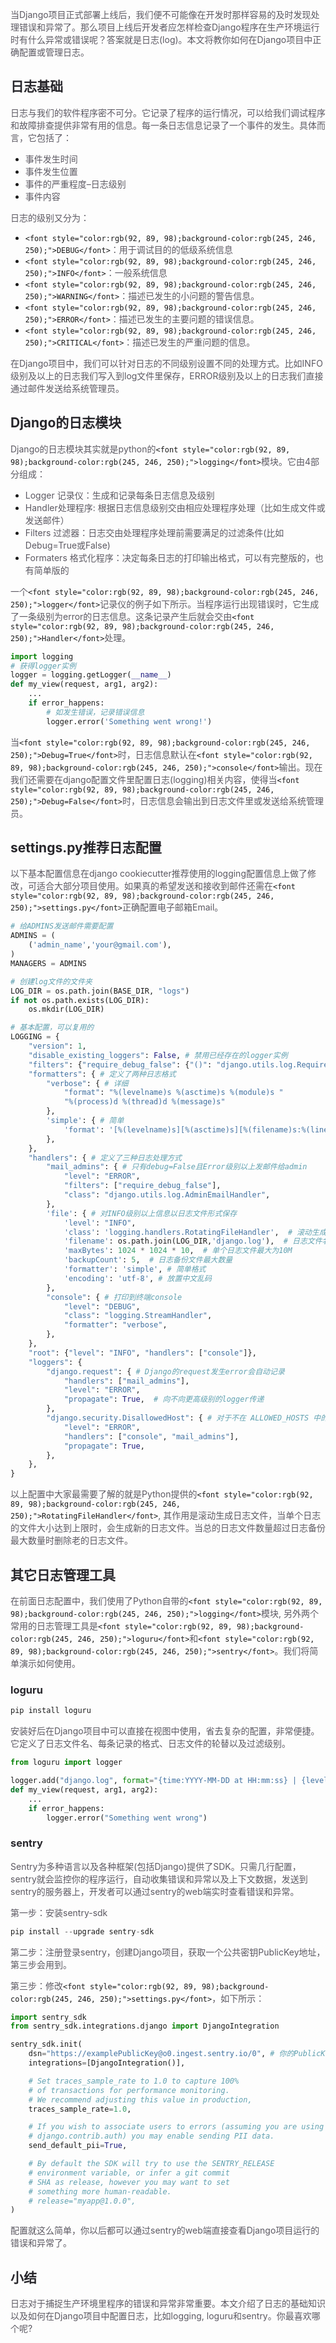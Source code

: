 <font style="color:rgb(92, 89, 98);">当Django项目正式部署上线后，我们便不可能像在开发时那样容易的及时发现处理错误和异常了。那么项目上线后开发者应怎样检查Django程序在生产环境运行时有什么异常或错误呢？答案就是日志(log)。本文将教你如何在Django项目中正确配置或管理日志。</font>

## <font style="color:rgb(39, 38, 43);">日志基础</font>
<font style="color:rgb(92, 89, 98);">日志与我们的软件程序密不可分。它记录了程序的运行情况，可以给我们调试程序和故障排查提供非常有用的信息。每一条日志信息记录了一个事件的发生。具体而言，它包括了：</font>

+ <font style="color:rgb(92, 89, 98);">事件发生时间</font>
+ <font style="color:rgb(92, 89, 98);">事件发生位置</font>
+ <font style="color:rgb(92, 89, 98);">事件的严重程度–日志级别</font>
+ <font style="color:rgb(92, 89, 98);">事件内容</font>

<font style="color:rgb(92, 89, 98);">日志的级别又分为：</font>

+ `<font style="color:rgb(92, 89, 98);background-color:rgb(245, 246, 250);">DEBUG</font>`<font style="color:rgb(92, 89, 98);">：用于调试目的的低级系统信息</font>
+ `<font style="color:rgb(92, 89, 98);background-color:rgb(245, 246, 250);">INFO</font>`<font style="color:rgb(92, 89, 98);">：一般系统信息</font>
+ `<font style="color:rgb(92, 89, 98);background-color:rgb(245, 246, 250);">WARNING</font>`<font style="color:rgb(92, 89, 98);">：描述已发生的小问题的警告信息。</font>
+ `<font style="color:rgb(92, 89, 98);background-color:rgb(245, 246, 250);">ERROR</font>`<font style="color:rgb(92, 89, 98);">：描述已发生的主要问题的错误信息。</font>
+ `<font style="color:rgb(92, 89, 98);background-color:rgb(245, 246, 250);">CRITICAL</font>`<font style="color:rgb(92, 89, 98);">：描述已发生的严重问题的信息。</font>

<font style="color:rgb(92, 89, 98);">在Django项目中，我们可以针对日志的不同级别设置不同的处理方式。比如INFO级别及以上的日志我们写入到log文件里保存，ERROR级别及以上的日志我们直接通过邮件发送给系统管理员。</font>

## <font style="color:rgb(39, 38, 43);">Django的日志模块</font>
<font style="color:rgb(92, 89, 98);">Django的日志模块其实就是python的</font>`<font style="color:rgb(92, 89, 98);background-color:rgb(245, 246, 250);">logging</font>`<font style="color:rgb(92, 89, 98);">模块。它由4部分组成：</font>

+ <font style="color:rgb(92, 89, 98);">Logger 记录仪：生成和记录每条日志信息及级别</font>
+ <font style="color:rgb(92, 89, 98);">Handler处理程序: 根据日志信息级别交由相应处理程序处理（比如生成文件或发送邮件）</font>
+ <font style="color:rgb(92, 89, 98);">Filters 过滤器：日志交由处理程序处理前需要满足的过滤条件(比如Debug=True或False)</font>
+ <font style="color:rgb(92, 89, 98);">Formaters 格式化程序：决定每条日志的打印输出格式，可以有完整版的，也有简单版的</font>

<font style="color:rgb(92, 89, 98);">一个</font>`<font style="color:rgb(92, 89, 98);background-color:rgb(245, 246, 250);">logger</font>`<font style="color:rgb(92, 89, 98);">记录仪的例子如下所示。当程序运行出现错误时，它生成了一条级别为error的日志信息。这条记录产生后就会交由</font>`<font style="color:rgb(92, 89, 98);background-color:rgb(245, 246, 250);">Handler</font>`<font style="color:rgb(92, 89, 98);">处理。</font>

```python
import logging
# 获得logger实例
logger = logging.getLogger(__name__)
def my_view(request, arg1, arg2):
    ...
    if error_happens:
        # 如发生错误，记录错误信息
        logger.error('Something went wrong!')
```

<font style="color:rgb(92, 89, 98);">当</font>`<font style="color:rgb(92, 89, 98);background-color:rgb(245, 246, 250);">Debug=True</font>`<font style="color:rgb(92, 89, 98);">时，日志信息默认在</font>`<font style="color:rgb(92, 89, 98);background-color:rgb(245, 246, 250);">console</font>`<font style="color:rgb(92, 89, 98);">输出。现在我们还需要在django配置文件里配置日志(logging)相关内容，使得当</font>`<font style="color:rgb(92, 89, 98);background-color:rgb(245, 246, 250);">Debug=False</font>`<font style="color:rgb(92, 89, 98);">时，日志信息会输出到日志文件里或发送给系统管理员。</font>

## <font style="color:rgb(39, 38, 43);">settings.py推荐日志配置</font>
<font style="color:rgb(92, 89, 98);">以下基本配置信息在django cookiecutter推荐使用的logging配置信息上做了修改，可适合大部分项目使用。如果真的希望发送和接收到邮件还需在</font>`<font style="color:rgb(92, 89, 98);background-color:rgb(245, 246, 250);">settings.py</font>`<font style="color:rgb(92, 89, 98);">正确配置电子邮箱Email。</font>

```python
# 给ADMINS发送邮件需要配置
ADMINS = (
    ('admin_name','your@gmail.com'),
)
MANAGERS = ADMINS

# 创建log文件的文件夹
LOG_DIR = os.path.join(BASE_DIR, "logs")
if not os.path.exists(LOG_DIR): 
    os.mkdir(LOG_DIR) 

# 基本配置，可以复用的
LOGGING = {
    "version": 1,
    "disable_existing_loggers": False, # 禁用已经存在的logger实例
    "filters": {"require_debug_false": {"()": "django.utils.log.RequireDebugFalse"}},
    "formatters": { # 定义了两种日志格式
        "verbose": { # 详细
            "format": "%(levelname)s %(asctime)s %(module)s "
            "%(process)d %(thread)d %(message)s"
        },
        'simple': { # 简单
            'format': '[%(levelname)s][%(asctime)s][%(filename)s:%(lineno)d]%(message)s'
        },
    },
    "handlers": { # 定义了三种日志处理方式
        "mail_admins": { # 只有debug=False且Error级别以上发邮件给admin
            "level": "ERROR",
            "filters": ["require_debug_false"],
            "class": "django.utils.log.AdminEmailHandler",
        },
        'file': { # 对INFO级别以上信息以日志文件形式保存
            'level': "INFO", 
            'class': 'logging.handlers.RotatingFileHandler',  # 滚动生成日志，切割
            'filename': os.path.join(LOG_DIR,'django.log'),  # 日志文件名
            'maxBytes': 1024 * 1024 * 10,  # 单个日志文件最大为10M
            'backupCount': 5,  # 日志备份文件最大数量
            'formatter': 'simple', # 简单格式
            'encoding': 'utf-8', # 放置中文乱码
        },
        "console": { # 打印到终端console
            "level": "DEBUG",
            "class": "logging.StreamHandler",
            "formatter": "verbose",
        },
    },
    "root": {"level": "INFO", "handlers": ["console"]},
    "loggers": {
        "django.request": { # Django的request发生error会自动记录
            "handlers": ["mail_admins"],
            "level": "ERROR",
            "propagate": True,  # 向不向更高级别的logger传递
        },
        "django.security.DisallowedHost": { # 对于不在 ALLOWED_HOSTS 中的请求不发送报错邮件
            "level": "ERROR",
            "handlers": ["console", "mail_admins"],
            "propagate": True,
        },
    },
}
```

<font style="color:rgb(92, 89, 98);">以上配置中大家最需要了解的就是Python提供的</font>`<font style="color:rgb(92, 89, 98);background-color:rgb(245, 246, 250);">RotatingFileHandler</font>`<font style="color:rgb(92, 89, 98);">, 其作用是滚动生成日志文件，当单个日志的文件大小达到上限时，会生成新的日志文件。当总的日志文件数量超过日志备份最大数量时删除老的日志文件。</font>

## <font style="color:rgb(39, 38, 43);">其它日志管理工具</font>
<font style="color:rgb(92, 89, 98);">在前面日志配置中，我们使用了Python自带的</font>`<font style="color:rgb(92, 89, 98);background-color:rgb(245, 246, 250);">logging</font>`<font style="color:rgb(92, 89, 98);">模块, 另外两个常用的日志管理工具是</font>`<font style="color:rgb(92, 89, 98);background-color:rgb(245, 246, 250);">loguru</font>`<font style="color:rgb(92, 89, 98);">和</font>`<font style="color:rgb(92, 89, 98);background-color:rgb(245, 246, 250);">sentry</font>`<font style="color:rgb(92, 89, 98);">。我们将简单演示如何使用。</font>

### <font style="color:rgb(39, 38, 43);">loguru</font>
```python
pip install loguru
```

<font style="color:rgb(92, 89, 98);">安装好后在Django项目中可以直接在视图中使用，省去复杂的配置，非常便捷。它定义了日志文件名、每条记录的格式、日志文件的轮替以及过滤级别。</font>

```python
from loguru import logger

logger.add("django.log", format="{time:YYYY-MM-DD at HH:mm:ss} | {level} | {message}", rotation="100 MB", filter="", level="INFO", encoding='utf-8')
def my_view(request, arg1, arg2):
    ...
    if error_happens:
        logger.error("Something went wrong")
```

### <font style="color:rgb(39, 38, 43);">sentry</font>
<font style="color:rgb(92, 89, 98);">Sentry为多种语言以及各种框架(包括Django)提供了SDK。只需几行配置，sentry就会监控你的程序运行，自动收集错误和异常以及上下文数据，发送到sentry的服务器上，开发者可以通过sentry的web端实时查看错误和异常。</font>

<font style="color:rgb(92, 89, 98);">第一步：安装sentry-sdk</font>

```python
pip install --upgrade sentry-sdk
```

<font style="color:rgb(92, 89, 98);">第二步：注册登录sentry，创建Django项目，获取一个公共密钥PublicKey地址，第三步会用到。</font>

<font style="color:rgb(92, 89, 98);">第三步：修改</font>`<font style="color:rgb(92, 89, 98);background-color:rgb(245, 246, 250);">settings.py</font>`<font style="color:rgb(92, 89, 98);">，如下所示：</font>

```python
import sentry_sdk
from sentry_sdk.integrations.django import DjangoIntegration

sentry_sdk.init(
    dsn="https://examplePublicKey@o0.ingest.sentry.io/0", # 你的PublicKey
    integrations=[DjangoIntegration()],

    # Set traces_sample_rate to 1.0 to capture 100%
    # of transactions for performance monitoring.
    # We recommend adjusting this value in production,
    traces_sample_rate=1.0,

    # If you wish to associate users to errors (assuming you are using
    # django.contrib.auth) you may enable sending PII data.
    send_default_pii=True,

    # By default the SDK will try to use the SENTRY_RELEASE
    # environment variable, or infer a git commit
    # SHA as release, however you may want to set
    # something more human-readable.
    # release="myapp@1.0.0",
)
```

<font style="color:rgb(92, 89, 98);">配置就这么简单，你以后都可以通过sentry的web端直接查看Django项目运行的错误和异常了。</font>

## <font style="color:rgb(39, 38, 43);">小结</font>
<font style="color:rgb(92, 89, 98);">日志对于捕捉生产环境里程序的错误和异常非常重要。本文介绍了日志的基础知识以及如何在Django项目中配置日志，比如logging, loguru和sentry。你最喜欢哪个呢?</font>

